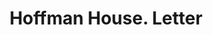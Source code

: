 ---
doi: 10.7916/D81V6S33
date_other: '1894'
date_other_textual: '1894'
form: correspondence
genre:
- Letters (correspondence)
name:
- Hoffman House
object_in_context_url: https://biggert.cul.columbia.edu/items/view/ave_biggert_01017
subject_hierarchical_geographic:
- New York, New York, United States
subject_name:
- Hoffman House
title: Hoffman House. Letter
sort_title: Hoffman House. Letter
call_number: ave_biggert_01017
coordinates:
- 40.71277777777778,-74.00583333333333
pid: ave_biggert_01017
identifiers: ave_biggert_01017
thumbnail: https://derivativo-1.library.columbia.edu/iiif/2/ldpd:344293/full/!256,256/0/native.jpg
permalink: /biggert/ave_biggert_01017/
layout: iiif-image-page
---